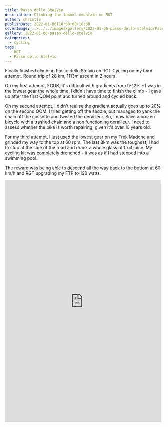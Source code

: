 ```yaml
---
title: Passo dello Stelvio
description: Climbing the famous mountain on RGT
author: christie
publishDate: 2022-01-06T10:00:00+10:00
coverImage: ../../../images/gallery/2022-01-06-passo-dello-stelvio/Passo dello Stelvio (1).jpeg
gallery: 2022-01-06-passo-dello-stelvio
categories:
  - cycling
tags:
  - RGT
  - Passo dello Stelvio
---
```

Finally finished climbing Passo dello Stelvio on RGT Cycling on my third attempt. Round trip of 28 km, 1113m ascent in 2 hours.

On my first attempt, FCUK, it's difficult with gradients from 9-12% - I was in the lowest gear the whole time. I didn't have time to finish the climb - I gave up after the first QOM point and turned around and cycled back.

On my second attempt, I didn't realise the gradient actually goes up to 20% on the second QOM. I tried getting off the saddle, but managed to yank the chain off the cassette and twisted the derailleur. So, I now have a broken bicycle with a trashed chain and a non functioning derailleur. I need to assess whether the bike is worth repairing, given it's over 10 years old.

For my third attempt, I just used the lowest gear on my Trek Madone and grinded my way to the top at 60 rpm. The last 3km was the toughest, I had to stop at the side of the road and drank a whole glass of fruit juice. My cycling kit was completely drenched - it was as if I had stepped into a swimming pool.

The reward was being able to descend all the way back to the bottom at 60 km/h and RGT upgrading my FTP to 190 watts.

<iframe src="https://www.facebook.com/plugins/post.php?href=https%3A%2F%2Fwww.facebook.com%2Fchris1.tham%2Fposts%2Fpfbid021x5Qhip1XKXsjoEiDUCGeeUnoLm3oZ4tSo75cfGak67kUnWGmC6HfA8ZpmR82SkZl&show_text=true&width=500" width="500" height="773" style="border:none;overflow:hidden" scrolling="no" frameborder="0" allowfullscreen="true" allow="autoplay; clipboard-write; encrypted-media; picture-in-picture; web-share"></iframe>
